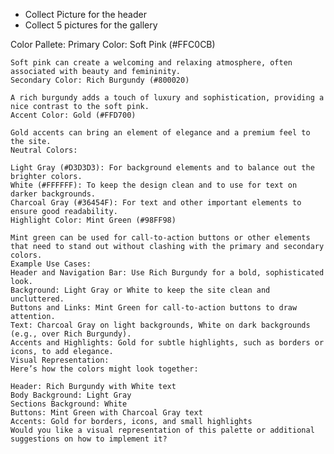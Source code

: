 - Collect Picture for the header
- Collect 5 pictures for the gallery

Color Pallete:
Primary Color: Soft Pink (#FFC0CB)

    Soft pink can create a welcoming and relaxing atmosphere, often associated with beauty and femininity.
    Secondary Color: Rich Burgundy (#800020)

    A rich burgundy adds a touch of luxury and sophistication, providing a nice contrast to the soft pink.
    Accent Color: Gold (#FFD700)

    Gold accents can bring an element of elegance and a premium feel to the site.
    Neutral Colors:

    Light Gray (#D3D3D3): For background elements and to balance out the brighter colors.
    White (#FFFFFF): To keep the design clean and to use for text on darker backgrounds.
    Charcoal Gray (#36454F): For text and other important elements to ensure good readability.
    Highlight Color: Mint Green (#98FF98)

    Mint green can be used for call-to-action buttons or other elements that need to stand out without clashing with the primary and secondary colors.
    Example Use Cases:
    Header and Navigation Bar: Use Rich Burgundy for a bold, sophisticated look.
    Background: Light Gray or White to keep the site clean and uncluttered.
    Buttons and Links: Mint Green for call-to-action buttons to draw attention.
    Text: Charcoal Gray on light backgrounds, White on dark backgrounds (e.g., over Rich Burgundy).
    Accents and Highlights: Gold for subtle highlights, such as borders or icons, to add elegance.
    Visual Representation:
    Here’s how the colors might look together:

    Header: Rich Burgundy with White text
    Body Background: Light Gray
    Sections Background: White
    Buttons: Mint Green with Charcoal Gray text
    Accents: Gold for borders, icons, and small highlights
    Would you like a visual representation of this palette or additional suggestions on how to implement it?
